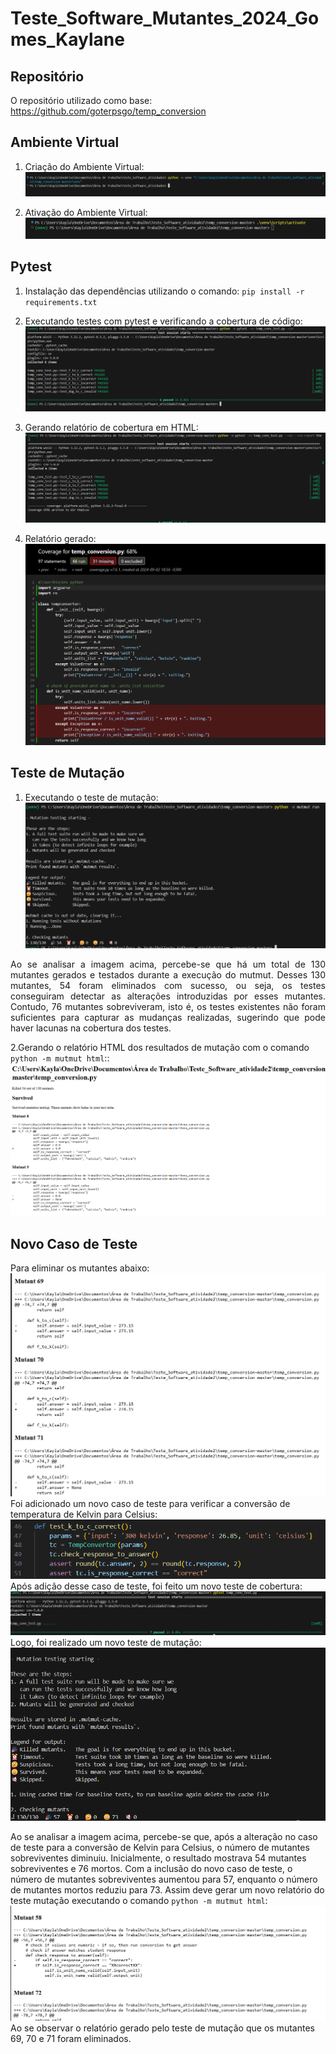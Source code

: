 # Teste_Software_Mutantes_2024_Gomes_Kaylane

## Repositório
O repositório utilizado como base: https://github.com/goterpsgo/temp_conversion
## Ambiente Virtual

1.  Criação do Ambiente Virtual:
![](temp_conversion-master/imagem/img1.png)

2. Ativação do Ambiente Virtual:
![](temp_conversion-master/imagem/img2.png)

## Pytest

1. Instalação das dependências utilizando o comando: 
`
pip install -r requirements.txt
`
2. Executando testes com pytest e verificando a cobertura de código:
![](temp_conversion-master/imagem/img3.png)

3. Gerando relatório de cobertura em HTML:
![](temp_conversion-master/imagem/img4.png)

4. Relatório gerado:
![](temp_conversion-master/imagem/img11.png)
## Teste de Mutação
1. Executando o teste de mutação:
![](temp_conversion-master/imagem/img5.png)
<div align="justify">
Ao se analisar a imagem acima, percebe-se que há um total de 130 mutantes gerados e testados durante a execução do mutmut. Desses 130 mutantes, 54 foram eliminados com sucesso, ou seja, os testes conseguiram detectar as alterações introduzidas por esses mutantes. Contudo, 76 mutantes sobreviveram, isto é, os testes existentes não foram suficientes para capturar as mudanças realizadas, sugerindo que pode haver lacunas na cobertura dos testes. 
</div>

2.Gerando o relatório HTML dos resultados de mutação com o comando `python -m mutmut html`::
![](temp_conversion-master/imagem/img8.png)

## Novo Caso de Teste

Para eliminar os mutantes abaixo:
![](temp_conversion-master/imagem/img9.png)
Foi adicionado um novo caso de teste para verificar a conversão de temperatura de Kelvin para Celsius:
![](temp_conversion-master/imagem/img12.png)
Após adição desse caso de teste, foi feito um novo teste de cobertura:
![](temp_conversion-master/imagem/img6.png)
Logo, foi realizado um novo teste de mutação:
![](temp_conversion-master/imagem/img7.png)

Ao se analisar a imagem acima, percebe-se que, após a alteração no caso de teste para a conversão de Kelvin para Celsius, o número de mutantes sobreviventes diminuiu. Inicialmente, o resultado mostrava 54 mutantes sobreviventes e 76 mortos. Com a inclusão do novo caso de teste, o número de mutantes sobreviventes aumentou para 57, enquanto o número de mutantes mortos reduziu para 73. Assim deve gerar um novo relatório do teste mutação  executando o comando `python -m mutmut html`:
![](temp_conversion-master/imagem/img10.png)
Ao se observar o relatório gerado pelo teste de mutação que os mutantes 69, 70 e 71 foram eliminados.